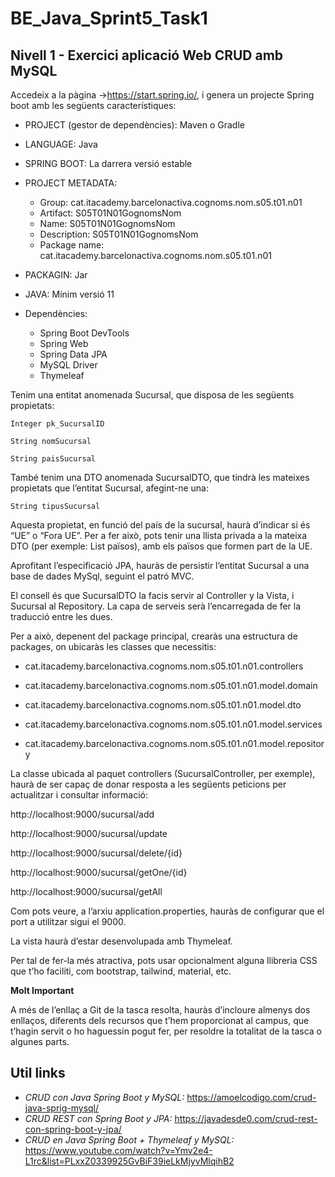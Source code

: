 # BE_Java_Sprint5_Task1

## Nivell 1 - Exercici aplicació Web CRUD amb MySQL
Accedeix a la pàgina ->https://start.spring.io/, i genera un projecte Spring boot amb les següents característiques:


- PROJECT (gestor de dependències): Maven o Gradle
- LANGUAGE: Java
- SPRING BOOT: La darrera versió estable
- PROJECT METADATA: 
    - Group: cat.itacademy.barcelonactiva.cognoms.nom.s05.t01.n01
    - Artifact: S05T01N01GognomsNom
    - Name: S05T01N01GognomsNom
    - Description: S05T01N01GognomsNom
    - Package name: cat.itacademy.barcelonactiva.cognoms.nom.s05.t01.n01
 - PACKAGIN: Jar
 - JAVA: Mínim versió 11 
- Dependències:

    - Spring Boot DevTools
    - Spring Web
    - Spring Data JPA
    - MySQL Driver
    - Thymeleaf

Tenim una entitat anomenada Sucursal, que disposa de les següents propietats:

    Integer pk_SucursalID

    String nomSucursal

    String paisSucursal

 
També tenim una DTO anomenada SucursalDTO, que tindrà les mateixes propietats que l’entitat Sucursal, afegint-ne una:

    String tipusSucursal

Aquesta propietat, en funció del país de la sucursal, haurà d’indicar si és “UE” o “Fora UE”. Per a fer això, pots tenir una llista privada a la mateixa DTO (per exemple: List<String> països), amb els països que formen part de la UE.

Aprofitant l’especificació JPA, hauràs de persistir l’entitat Sucursal a una base de dades MySql, seguint el patró MVC.

El consell és que SucursalDTO la facis servir al Controller y la Vista, i Sucursal al Repository. La capa de serveis serà l’encarregada de fer la traducció entre les dues.

Per a això, depenent del package principal, crearàs una estructura de packages, on ubicaràs les classes que necessitis:

- cat.itacademy.barcelonactiva.cognoms.nom.s05.t01.n01.controllers

- cat.itacademy.barcelonactiva.cognoms.nom.s05.t01.n01.model.domain

- cat.itacademy.barcelonactiva.cognoms.nom.s05.t01.n01.model.dto

- cat.itacademy.barcelonactiva.cognoms.nom.s05.t01.n01.model.services

- cat.itacademy.barcelonactiva.cognoms.nom.s05.t01.n01.model.repository

La classe ubicada al paquet controllers (SucursalController, per exemple), haurà de ser capaç de donar resposta a les següents peticions per actualitzar i consultar informació:

http://localhost:9000/sucursal/add

http://localhost:9000/sucursal/update

http://localhost:9000/sucursal/delete/{id}

http://localhost:9000/sucursal/getOne/{id}

http://localhost:9000/sucursal/getAll

 
Com pots veure, a l’arxiu application.properties, hauràs de configurar que el port a utilitzar sigui el 9000.

La vista haurà d’estar desenvolupada amb Thymeleaf.

Per tal de fer-la més atractiva, pots usar opcionalment alguna llibreria CSS que t’ho faciliti, com bootstrap, tailwind, material, etc.

**Molt Important**

A més de l’enllaç a Git de la tasca resolta, hauràs d’incloure almenys dos enllaços, diferents dels recursos que t’hem proporcionat al campus, que t’hagin servit o ho haguessin pogut fer, per resoldre la totalitat de la tasca o algunes parts.
## Util links
- *CRUD con Java Spring Boot y MySQL:* https://amoelcodigo.com/crud-java-sprig-mysql/
- *CRUD REST con Spring Boot y JPA:* https://javadesde0.com/crud-rest-con-spring-boot-y-jpa/
- *CRUD en Java Spring Boot + Thymeleaf y MySQL:* https://www.youtube.com/watch?v=Ymv2e4-L1rc&list=PLxxZ0339925GvBiF39ieLkMjyvMlqihB2
